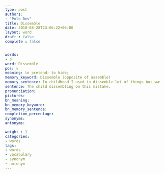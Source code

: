 ```yaml
---
type: post
authors:
- "Polo Dev"
title: Dissemble
date: 2018-08-28T23:06:22+06:00
layout: word
draft : false
complete : false


words:
- d
word: Dissemble
pos: v
meaning: to pretend; to hide;
memory_keyword: Dissemble (opposite of assemble)
memory_sentence: In childhood I used to dissemble lot of things but was unable to assemble again. When my mother would ask me, "who did this?" Then I would pretend or hide the truth.
sentence: The child dissembling on this mistake.
pronunciation:
pictures:
bn_meaning:
bn_memory_keyword:
bn_memory_sentence:
completion_percentage:
synonyms:
antonyms:

weight : 1
categories:
- words
tags:
- words
- vocabulary
- synonym
- antonym
---
```

